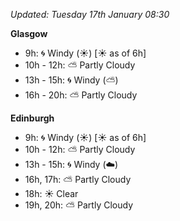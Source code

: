 *Updated: Tuesday 17th January 08:30*

**Glasgow**

* 9h: :cyclone: Windy (:sunny:) [:sunny: as of 6h]
* 10h - 12h: :partly_sunny: Partly Cloudy
* 13h - 15h: :cyclone: Windy (:partly_sunny:)
* 16h - 20h: :partly_sunny: Partly Cloudy

**Edinburgh**

* 9h: :cyclone: Windy (:sunny:) [:sunny: as of 6h]
* 10h - 12h: :partly_sunny: Partly Cloudy
* 13h - 15h: :cyclone: Windy (:cloud:)
* 16h, 17h: :partly_sunny: Partly Cloudy
* 18h: :sunny: Clear
* 19h, 20h: :partly_sunny: Partly Cloudy
